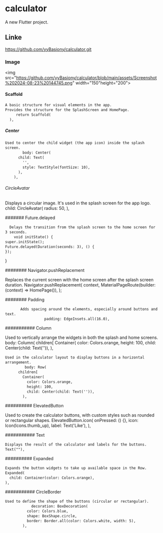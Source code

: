 # calculator

A new Flutter project.
## Linke
https://github.com/yyBasiony/calculator.git
### Image
<img src="https://github.com/yyBasiony/calculator/blob/main/assets/Screenshot%202024-08-23%20144745.png" width="150"height="200">

#### Scaffold

    A basic structure for visual elements in the app.
    Provides the structure for the SplashScreen and HomePage.
         return Scaffold(
      ),

##### Center

    Used to center the child widget (the app icon) inside the splash screen.
            body: Center(
          child: Text(
            '',
            style: TextStyle(fontSize: 10),
          ),
        ),



###### CircleAvatar

 Displays a circular image. It's used in the splash screen for the app logo.
           child: CircleAvatar(
            radius: 50, 
          ),


####### Future.delayed

      Delays the transition from the splash screen to the home screen for 3 seconds.
        void initState() {
    super.initState();
    Future.delayed(Duration(seconds: 3), () {
    });
  }

######## Navigator.pushReplacement

   Replaces the current screen with the home screen after the splash screen duration.
         Navigator.pushReplacement(
        context,
        MaterialPageRoute(builder: (context) => HomePage()),
      );


 ######## Padding
 
           Adds spacing around the elements, especially around buttons and text.
                      padding: EdgeInsets.all(16.0), 


########### Column

 Used to vertically arrange the widgets in both the splash and home screens.
             body: Column(
          children[
            Container(
              color: Colors.orange,
              height: 100,
              child: Center(child: Text('')),
            ),

    Used in the calculator layout to display buttons in a horizontal arrangement.
             body: Row(
          children[
            Container(
              color: Colors.orange,
              height: 100,
              child: Center(child: Text('')),
            ),


########## ElevatedButton

   Used to create the calculator buttons, with custom styles such as rounded or rectangular shapes.
    ElevatedButton.icon(
  onPressed: () {},
  icon: Icon(Icons.thumb_up),
  label: Text('Like'),
),

########### Text

    Displays the result of the calculator and labels for the buttons.
    Text(""),

########## Expanded

    Expands the button widgets to take up available space in the Row.
    Expanded(
      child: Container(color: Colors.orange),
    ),


########### CircleBorder 

    Used to define the shape of the buttons (circular or rectangular).
                decoration: BoxDecoration(
              color: Colors.blue,
              shape: BoxShape.circle,
              border: Border.all(color: Colors.white, width: 5),
            ),



